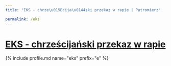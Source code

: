 ```yaml
---
title: "EKS - chrze\u015Bcija\u0144ski przekaz w rapie | Patromierz"

permalink: /eks
---
```


# [EKS - chrześcijański przekaz w rapie](https://patronite.pl/eks)

{% include profile.md name="eks" prefix="e" %}
